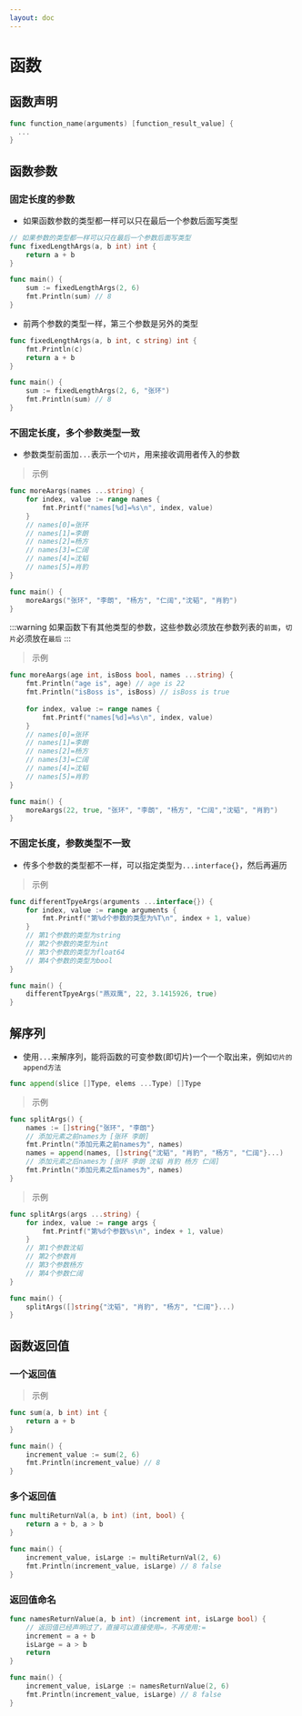 ```yaml
---
layout: doc
---
```


# 函数

## 函数声明 

```Go
func function_name(arguments) [function_result_value] {
  ...
}
```
## 函数参数

### 固定长度的参数

- 如果函数参数的类型都一样可以只在最后一个参数后面写类型
```Go
// 如果参数的类型都一样可以只在最后一个参数后面写类型
func fixedLengthArgs(a, b int) int {
	return a + b
}

func main() {
	sum := fixedLengthArgs(2, 6)
	fmt.Println(sum) // 8
}
```
- 前两个参数的类型一样，第三个参数是另外的类型
```Go
func fixedLengthArgs(a, b int, c string) int {
	fmt.Println(c)
	return a + b
}

func main() {
	sum := fixedLengthArgs(2, 6, "张环")
	fmt.Println(sum) // 8
}
```

### 不固定长度，多个参数类型一致

- 参数类型前面加`...`表示一个`切片`，用来接收调用者传入的参数

> 示例

```Go
func moreAargs(names ...string) {
	for index, value := range names {
		fmt.Printf("names[%d]=%s\n", index, value)
	}
	// names[0]=张环
	// names[1]=李朗
	// names[2]=杨方
	// names[3]=仁阔
	// names[4]=沈韬
	// names[5]=肖豹
}

func main() {
	moreAargs("张环", "李朗", "杨方", "仁阔","沈韬", "肖豹")
}
```

:::warning
如果函数下有其他类型的参数，这些参数必须放在参数列表的`前面`，`切片`必须放在`最后`
:::

> 示例

```Go
func moreAargs(age int, isBoss bool, names ...string) {
	fmt.Println("age is", age) // age is 22
	fmt.Println("isBoss is", isBoss) // isBoss is true
	
	for index, value := range names {
		fmt.Printf("names[%d]=%s\n", index, value)
	}
	// names[0]=张环
	// names[1]=李朗
	// names[2]=杨方
	// names[3]=仁阔
	// names[4]=沈韬
	// names[5]=肖豹
}

func main() {
	moreAargs(22, true, "张环", "李朗", "杨方", "仁阔","沈韬", "肖豹")
}
```

### 不固定长度，参数类型不一致

- 传多个参数的类型都不一样，可以指定类型为`...interface{}`，然后再遍历

> 示例

```Go
func differentTpyeArgs(arguments ...interface{}) {
	for index, value := range arguments {
		fmt.Printf("第%d个参数的类型为%T\n", index + 1, value)
	}
	// 第1个参数的类型为string
	// 第2个参数的类型为int
	// 第3个参数的类型为float64
	// 第4个参数的类型为bool
}

func main() {
	differentTpyeArgs("燕双鹰", 22, 3.1415926, true)
}
```

## 解序列

- 使用`...`来解序列，能将函数的可变参数(即切片)一个一个取出来，例如`切片的append方法`

```Go
func append(slice []Type, elems ...Type) []Type
```

> 示例

```Go
func splitArgs() {
	names := []string{"张环", "李朗"}
	// 添加元素之前names为 [张环 李朗]
	fmt.Println("添加元素之前names为", names)
	names = append(names, []string{"沈韬", "肖豹", "杨方", "仁阔"}...)
	// 添加元素之后names为 [张环 李朗 沈韬 肖豹 杨方 仁阔]
	fmt.Println("添加元素之后names为", names)
}
```

> 示例

```Go
func splitArgs(args ...string) {
	for index, value := range args {
		fmt.Printf("第%d个参数%s\n", index + 1, value)
	}
	// 第1个参数沈韬
	// 第2个参数肖
	// 第3个参数杨方
	// 第4个参数仁阔
}

func main() {
	splitArgs([]string{"沈韬", "肖豹", "杨方", "仁阔"}...)
}
```

## 函数返回值

### 一个返回值

> 示例

```Go
func sum(a, b int) int {
	return a + b
}

func main() {
	increment_value := sum(2, 6)
	fmt.Println(increment_value) // 8
} 
```

### 多个返回值

```Go
func multiReturnVal(a, b int) (int, bool) {
	return a + b, a > b
}

func main() {
	increment_value, isLarge := multiReturnVal(2, 6)
	fmt.Println(increment_value, isLarge) // 8 false
}
```

### 返回值命名

```Go
func namesReturnValue(a, b int) (increment int, isLarge bool) {
    // 返回值已经声明过了，直接可以直接使用=，不再使用:=
	increment = a + b
	isLarge = a > b
	return
}

func main() {
	increment_value, isLarge := namesReturnValue(2, 6)
	fmt.Println(increment_value, isLarge) // 8 false
}
```
